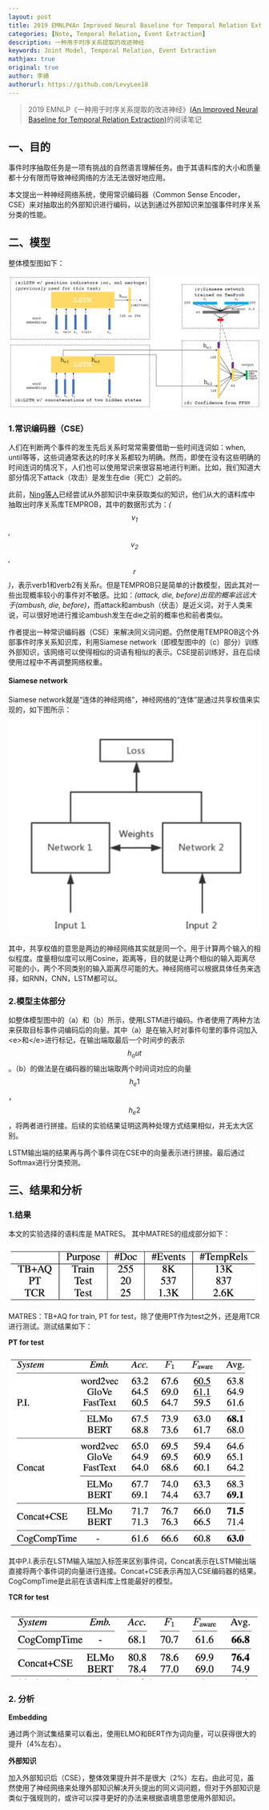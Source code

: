 ```yaml
---
layout: post
title: 2019 EMNLP《An Improved Neural Baseline for Temporal Relation Extraction》
categories: [Note, Temporal Relation, Event Extraction]
description: 一种用于时序关系提取的改进神经
keywords: Joint Model, Temporal Relation, Event Extraction
mathjax: true
original: true
author: 李婧
authorurl: https://github.com/LevyLee18
---
```


> 2019 EMNLP《一种用于时序关系提取的改进神经》[(An Improved Neural Baseline for Temporal Relation Extraction)](https://www.aclweb.org/anthology/D19-1642/)的阅读笔记

## 一、目的

事件时序抽取任务是一项有挑战的自然语言理解任务。由于其语料库的大小和质量都十分有限而导致神经网络的方法无法很好地应用。

本文提出一种神经网络系统，使用常识编码器（Common Sense Encoder，CSE）来对抽取出的外部知识进行编码，以达到通过外部知识来加强事件时序关系分类的性能。

## 二、模型

整体模型图如下：

<div style="text-align: center;">
<img src="/images/blog/An-Improved-Neural-Baseline-for-Temporal-Relation-Extraction-model.jpg" width="750px"/>
</div>

### 1.常识编码器（CSE）

人们在判断两个事件的发生先后关系时常常需要借助一些时间连词如：when, until等等，这些词通常表达的时序关系都较为明确。然而，即使在没有这些明确的时间连词的情况下，人们也可以使用常识来很容易地进行判断。比如，我们知道大部分情况下attack（攻击）是发生在die（死亡）之前的。

此前，[Ning等人](https://www.aclweb.org/anthology/N18-1077/)已经尝试从外部知识中来获取类似的知识，他们从大的语料库中抽取出时序关系库TEMPROB，其中的数据形式为：*($$v_1$$, $$v_2$$, $$r$$)*，表示verb1和verb2有关系r。但是TEMPROB只是简单的计数模型，因此其对一些出现概率较小的事件对不敏感。比如：*(attack, die, before)*出现的概率远远大于*(ambush, die, before)*，而attack和ambush（伏击）是近义词，对于人类来说，可以很好地进行推论ambush发生在die之前的概率也和前者类似。

作者提出一种常识编码器（CSE）来解决同义词问题。仍然使用TEMPROB这个外部事件时序关系知识库，利用Siamese network（即模型图中的（c）部分）训练外部知识，该网络可以使得相似的词语有相似的表示。CSE提前训练好，且在后续使用过程中不再调整网络权重。

#### Siamese network

Siamese network就是“连体的神经网络”，神经网络的“连体”是通过共享权值来实现的，如下图所示：

<div style="text-align: center;">
<img src="/images/blog/An-Improved-Neural-Baseline-for-Temporal-Relation-Extraction-Siamese.jpg" width="550px"/>
</div>



其中，共享权值的意思是两边的神经网络其实就是同一个。用于计算两个输入的相似程度。度量相似度可以用Cosine，距离等，目的就是让两个相似的输入距离尽可能的小，两个不同类别的输入距离尽可能的大。神经网络可以根据具体任务来选择，如RNN，CNN，LSTM都可以。

### 2.模型主体部分

如整体模型图中的（a）和（b）所示，使用LSTM进行编码。作者使用了两种方法来获取目标事件词编码后的向量。其中（a）是在输入时对事件句里的事件词加入\<e\>和\</e\>进行标记，在输出端取最后一个时间步的表示$$h_out$$。（b）的做法是在编码器的输出端取两个时间词对应的向量$$h_e1$$，$$h_e2$$，将两者进行拼接。后续的实验结果证明这两种处理方式结果相似，并无太大区别。

LSTM输出端的结果再与两个事件词在CSE中的向量表示进行拼接。最后通过Softmax进行分类预测。

## 三、结果和分析

### 1.结果

本文的实验选择的语料库是 MATRES。 其中MATRES的组成部分如下：

![dataset](/images/blog/An-Improved-Neural-Baseline-for-Temporal-Relation-Extraction-dataset.jpg) 

MATRES：TB+AQ for train, PT for test，除了使用PT作为test之外，还是用TCR进行测试。测试结果如下：

**PT for test**

![dataset](/images/blog/An-Improved-Neural-Baseline-for-Temporal-Relation-Extraction-res1.jpg) 

其中P.I.表示在LSTM输入端加入标签来区别事件词，Concat表示在LSTM输出端直接将两个事件词的向量进行连接。Concat+CSE表示再加入CSE编码器的结果。CogCompTime是此前在该语料库上性能最好的模型。

**TCR for test**

![dataset](/images/blog/An-Improved-Neural-Baseline-for-Temporal-Relation-Extraction-res2.jpg) 

### 2. 分析

**Embedding**

通过两个测试集结果可以看出，使用ELMO和BERT作为词向量，可以获得很大的提升（4%左右）。

**外部知识**

加入外部知识后（CSE），整体效果提升并不是很大（2%）左右。由此可见，虽然使用了神经网络来处理外部知识解决开头提出的同义词问题，但对于外部知识是类似于强规则的，或许可以探寻更好的办法来根据语境意思使用外部知识。